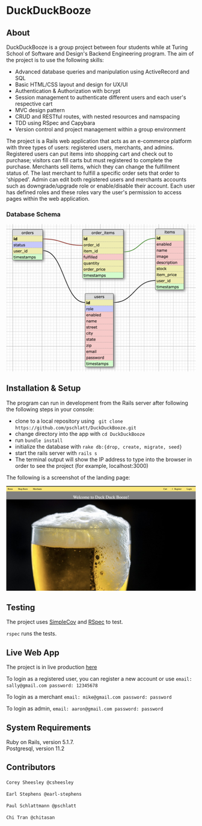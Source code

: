 # DuckDuckBooze

## About

DuckDuckBooze is a group project between four students while at Turing School of Software and
Design's Backend Engineering program. The aim of the project is to use the following skills:

- Advanced database queries and manipulation using ActiveRecord and SQL 
- Basic HTML/CSS layout and design for UX/UI
- Authentication & Authorization with bcrypt
- Session management to authenticate different users and each user's respective cart
- MVC design pattern
- CRUD and RESTful routes, with nested resources and namspacing
- TDD using RSpec and Capybara 
- Version control and project management within a group environment 

The project is a Rails web application that acts as an e-commerce platform with three types of users: registered users, merchants, and admins. Registered users can put items into shopping cart and check out to purchase; visitors can fill carts but must registered to complete the purchase. Merchants sell items, which they can change the fulfillment status of. The last merchant to fulfill a specific order sets that order to 'shipped'. Admin can edit both registered users and merchants accounts such as downgrade/upgrade role or enable/disable their account. Each user has defined roles and these roles vary the user's permission to access pages within the web application.

### Database Schema
![schema](DuckDuckBooze_schema.png)

## Installation & Setup 

The program can run in development from the Rails server after following the following steps in your console:

* clone to a local repository using ` git clone https://github.com/pschlatt/DuckDuckBooze.git`
* change directory into the app with `cd DuckDuckBooze`
* run `bundle install`
* initialize the database with `rake db:{drop, create, migrate, seed}`
* start the rails server with `rails s`
* The terminal output will show the IP address to type into the browser in order to see the project (for example, localhost:3000)

The following is a screenshot of the landing page: 

![landing](Screen%20Shot%202019-04-10%20at%205.05.21%20PM.png)

## Testing

The project uses <a href="https://github.com/colszowka/simplecov"> SimpleCov</a> and <a href="https://github.com/rspec/rspec"> RSpec</a> to test. 

`rspec` runs the tests.

## Live Web App

The project is in live production <a href="http://serene-temple-51699.herokuapp.com"> here</a> 

To login as a registered user, you can register a new account or use `email: sally@gmail.com password: 12345678`

To login as a merchant `email: mike@gmail.com password: password`

To login as admin, `email: aaron@gmail.com password: password`

## System Requirements

Ruby on Rails, version 5.1.7.  
Postgresql, version 11.2 

## Contributors

`Corey Sheesley @csheesley`

`Earl Stephens @earl-stephens`

`Paul Schlattmann @pschlatt`

`Chi Tran @chitasan`
